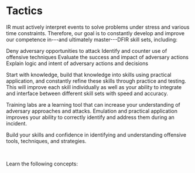 # Tactics


 IR must actively interpret events to solve problems under stress and various time constraints. Therefore, our goal is to constantly develop and improve our competence in---and ultimately master---DFIR skill sets, including:

Deny adversary opportunities to attack
Identify and counter use of offensive techniques
Evaluate the success and impact of adversary actions
Explain logic and intent of adversary actions and decisions

Start with knowledge, build that knowledge into skills using practical application, and constantly refine these skills through practice and testing. This will improve each skill individually as well as your ability to integrate and interface between different skill sets with speed and accuracy.

Training labs are a learning tool that can increase your understanding of adversary approaches and attacks. Emulation and practical application improves your ability to correctly identify and address them during an incident.

Build your skills and confidence in identifying and understanding offensive tools, techniques, and strategies.



<br>

Learn the following concepts:
